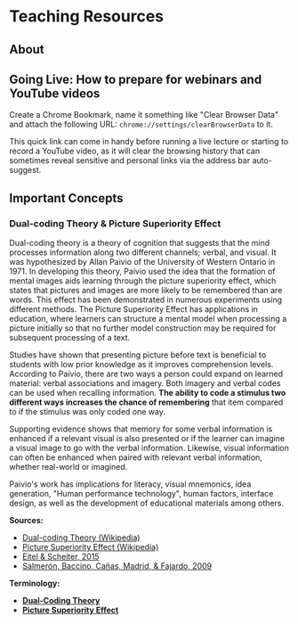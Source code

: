 # Teaching Resources

## About

## Going Live: How to prepare for webinars and YouTube videos

  Create a Chrome Bookmark, name it something like "Clear Browser Data" and attach the following URL: `chrome://settings/clearBrowserData` to it. 
  
  This quick link can come in handy before running a live lecture or starting to record a YouTube video, as it will clear the browsing history that can sometimes reveal sensitive and personal links via the address bar auto-suggest.

## Important Concepts

### Dual-coding Theory & Picture Superiority Effect

Dual-coding theory is a theory of cognition that suggests that the mind processes information along two different channels; verbal, and visual. It was hypothesized by Allan Paivio of the University of Western Ontario in 1971. In developing this theory, Paivio used the idea that the formation of mental images aids learning through the picture superiority effect, which states that pictures and images are more likely to be remembered than are words. This effect has been demonstrated in numerous experiments using different methods. The Picture Superiority Effect has applications in education, where learners can structure a mental model when processing a picture initially so that no further model construction may be required for subsequent processing of a text.

Studies have shown that presenting picture before text is beneficial to students with low prior knowledge as it improves comprehension levels. According to Paivio, there are two ways a person could expand on learned material: verbal associations and imagery. Both imagery and verbal codes can be used when recalling information. **The ability to code a stimulus two different ways increases the chance of remembering** that item compared to if the stimulus was only coded one way.

Supporting evidence shows that memory for some verbal information is enhanced if a relevant visual is also presented or if the learner can imagine a visual image to go with the verbal information. Likewise, visual information can often be enhanced when paired with relevant verbal information, whether real-world or imagined.

Paivio's work has implications for literacy, visual mnemonics, idea generation, "Human performance technology", human factors, interface design, as well as the development of educational materials among others.

**Sources:**

- [Dual-coding Theory (Wikipedia)](https://en.wikipedia.org/wiki/Dual-coding_theory) 
- [Picture Superiority Effect (Wikipedia)](https://en.wikipedia.org/wiki/Picture_superiority_effect)
- [Eitel & Scheiter, 2015](https://link.springer.com/article/10.1007/s10648-014-9264-4)
- [Salmerón, Baccino, Cañas, Madrid, & Fajardo, 2009](https://www.sciencedirect.com/science/article/abs/pii/S0360131509001602?via%3Dihub)

**Terminology:**

- [**Dual-Coding Theory**](#dual-coding-theory--the-picture-superiority-effect)
- [**Picture Superiority Effect**](#dual-coding-theory--the-picture-superiority-effect)


